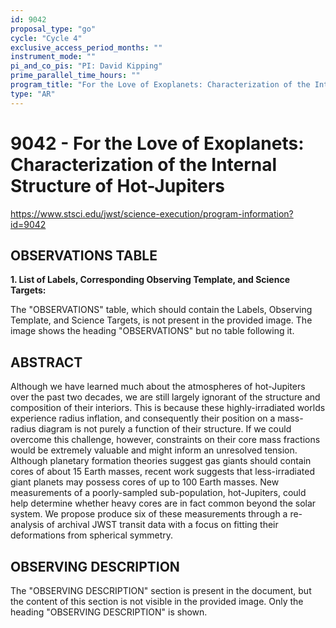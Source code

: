 ```yaml
---
id: 9042
proposal_type: "go"
cycle: "Cycle 4"
exclusive_access_period_months: ""
instrument_mode: ""
pi_and_co_pis: "PI: David Kipping"
prime_parallel_time_hours: ""
program_title: "For the Love of Exoplanets: Characterization of the Internal Structure of Hot-Jupiters"
type: "AR"
---
```

# 9042 - For the Love of Exoplanets: Characterization of the Internal Structure of Hot-Jupiters
https://www.stsci.edu/jwst/science-execution/program-information?id=9042
## OBSERVATIONS TABLE
**1. List of Labels, Corresponding Observing Template, and Science Targets:**

The "OBSERVATIONS" table, which should contain the Labels, Observing Template, and Science Targets, is not present in the provided image. The image shows the heading "OBSERVATIONS" but no table following it.

## ABSTRACT

Although we have learned much about the atmospheres of hot-Jupiters over the past two decades, we are still largely ignorant of the structure and composition of their interiors. This is because these highly-irradiated worlds experience radius inflation, and consequently their position on a mass-radius diagram is not purely a function of their structure. If we could overcome this challenge, however, constraints on their core mass fractions would be extremely valuable and might inform an unresolved tension. Although planetary formation theories suggest gas giants should contain cores of about 15 Earth masses, recent work suggests that less-irradiated giant planets may possess cores of up to 100 Earth masses. New measurements of a poorly-sampled sub-population, hot-Jupiters, could help determine whether heavy cores are in fact common beyond the solar system. We propose produce six of these measurements through a re-analysis of archival JWST transit data with a focus on fitting their deformations from spherical symmetry.

## OBSERVING DESCRIPTION

The "OBSERVING DESCRIPTION" section is present in the document, but the content of this section is not visible in the provided image. Only the heading "OBSERVING DESCRIPTION" is shown.